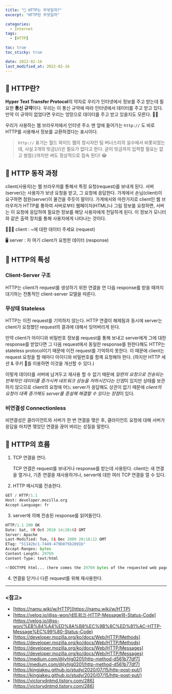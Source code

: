```yaml
---
title: "🚀 HTTP는 무엇일까?"
excerpt: "HTTP란 무엇일까"

categories:
  - Internet
tags:
  - [HTTP]

toc: true
toc_sticky: true

date: 2022-02-16
last_modified_at: 2022-02-16
---
```


## 🤔 HTTP란?

**Hyper Text Transfer Protocol**의 약자로 우리가 인터넷에서 정보를 주고 받는데 필요한 **통신 규약**이다. 우리는 이 통신 규약에 따라 인터넷에서 데이터를 주고 받고 있다. 만약 이 규약이 없었다면 우리는 엉망으로 데이터를 주고 받고 있을지도 모른다. 😵‍💫 

우리가 사용하는 웹 브라우저에서 인터넷 주소 맨 앞에 들어가는 `http://` 도 바로 HTTP를 사용해서 정보를 교환하겠다는 표시이다.

> `http://` 표기는 월드 와이드 웹의 창시자인 팀 버너스리의 실수에서 비롯되었는데, 사실 2개의 빗금(//)은 필요가 없다고 한다. 굳이 빗금까지 입력할 필요는 없고 쌍점(:)까지만 써도 정상적으로 접속 된다! 😂

## 📍 HTTP 동작 과정

client(사용자)는 웹 브라우저를 통해서 특정 요청(request)를 보내게 된다. 서버(server)는 사용자가 보낸 요청을 받고, 그 요청에 응답한다. 가게에서 손님(client)이 요구하면 점원(server)이 물건을 주듯이 말이다. 가게에서와 마찬가지로 client인 웹 브라우저가 HTTP를 통하여 서버로부터 웹페이지(HTML)나 그림 정보를 요청하면, 서버는 이 요청에 응답하여 필요한 정보를 해당 사용자에게 전달하게 된다. 이 정보가 모니터와 같은 출력 장치를 통해 사용자에게 나타나는 것이다.

🙋🏻‍♀️ client : ~에 대한 데이터 주세요 (request)

🖥️ server : 자 여기 client가 요청한 데이터 (response) 

## 📍 HTTP의 특성

### Client-Server 구조

HTTP는 client가 request를 생성하기 위한 연결을 연 다음 response를 받을 때까지 대기하는 전통적인 client-server 모델을 따른다.

### 무상태 Stateless

HTTP는 이전 request를 기억하지 않는다. HTTP 연결이 해제됨과 동시에 server는 client가 요청했던 request의 결과에 대해서 잊어버리게 된다. 

만약 client가 아이디와 비밀번호 정보를 request를 통해 보내고 server에게 그에 대한 response를 받았다면 그 다음 request에서 동일한 response를 원한다해도 HTTP는 stateless protocol이기 때문에 이전 request를 기억하지 못한다. 이 때문에 client는 request 요청을 할 때마다 아이디와 비밀번호를 함께 요청해야 한다. (하지만 HTTP 세션 & 쿠키 🍪를 이용하면 이것을 개선할 수 있다.)

이렇게 데이터를 서버에 남겨두고 재사용 할 수 없기 때문에 *일련의 요청으로 전송되는 반복적인 데이터를 증가시켜 네트워크 성능을 저하시킨다는 단점*이 있지만 상태를 보관하지 않으므로 client의 요청에 어느 server가 응답해도 상관이 없기 때문에 *client의 요청이 대폭 증가해도 server를 증설해 해결할 수 있다는 장점*이 있다.

### 비연결성 Connectionless

비연결성은 클라이언트와 서버가 한 번 연결을 맺은 후, 클라이언트 요청에 대해 서버가 응답을 마치면 맺었던 연결을 끊어 버리는 성질을 말한다.

## 📍 HTTP의 흐름

1. TCP 연결을 연다.
    
    TCP 연결은 request를 보내거나 response를 받는데 사용된다. client는 새 연결을 열거나, 기존 연결을 재사용하거나, server에 대한 여러 TCP 연결을 열 수 있다.
    
2. HTTP 메시지를 전송한다.

```python
GET / HTTP/1.1
Host: developer.mozilla.org
Accept-Language: fr
```

3. server에 의해 전송된 response를 읽어들인다.

```python
HTTP/1.1 200 OK
Date: Sat, 09 Oct 2010 14:28:02 GMT
Server: Apache
Last-Modified: Tue, 01 Dec 2009 20:18:22 GMT
ETag: "51142bc1-7449-479b075b2891b"
Accept-Ranges: bytes
Content-Length: 29769
Content-Type: text/html

<!DOCTYPE html... (here comes the 29769 bytes of the requested web page)
```

4. 연결을 닫거나 다른 request를 위해 재사용한다.

---

### <참고>

- [https://namu.wiki/w/HTTP](https://namu.wiki/w/HTTP)
- [https://velog.io/@ss-won/네트워크-HTTP-Message와-Status-Code](https://velog.io/@ss-won/%EB%84%A4%ED%8A%B8%EC%9B%8C%ED%81%AC-HTTP-Message%EC%99%80-Status-Code)
- [https://developer.mozilla.org/ko/docs/Web/HTTP/Methods](https://developer.mozilla.org/ko/docs/Web/HTTP/Methods)
- [https://developer.mozilla.org/ko/docs/Web/HTTP/Messages](https://developer.mozilla.org/ko/docs/Web/HTTP/Messages)
- [https://medium.com/@lyhlg0201/http-method-d561b77df7](https://medium.com/@lyhlg0201/http-method-d561b77df7)
- [https://kingjakeu.github.io/study/2020/07/15/http-post-put/](https://kingjakeu.github.io/study/2020/07/15/http-post-put/)
- [https://victorydntmd.tistory.com/286](https://victorydntmd.tistory.com/286)